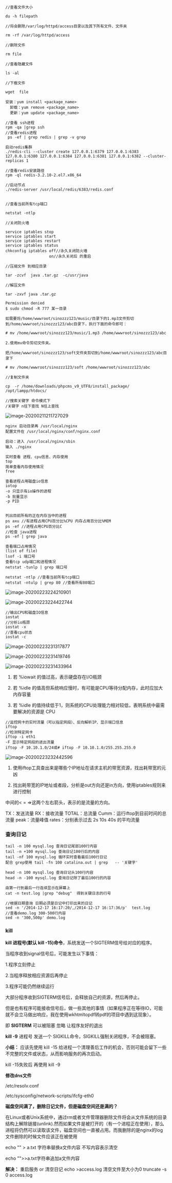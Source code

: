 ```
//查看文件大小

du -h filepath

//将会删除/var/log/httpd/access目录以及其下所有文件、文件夹

rm -rf /var/log/httpd/access

//删除文件

rm file

//查看隐藏文件

ls -al

//下载文件

wget  file

安装：yum install <package_name>
  卸载：yum remove <package_name>
  更新：yum update <package_name>

//查看 ssh进程
rpm -qa |grep ssh
//查看redis进程
 ps -ef | grep redis | grep -v grep

启动redis集群
./redis-cli --cluster create 127.0.0.1:6379 127.0.0.1:6383 127.0.0.1:6380 127.0.0.1:6384 127.0.0.1:6381 127.0.0.1:6382 --cluster-replicas 1
 
//查看redis安装路径
rpm -ql redis-3.2.10-2.el7.x86_64

//启动节点
./redis-server /usr/local/redis/6383/redis.conf


//查看当前所有tcp端口

netstat -ntlp

//关闭防火墙

service iptables stop
service iptables start
service iptables restart
service iptables status
chkconfig iptables off//永久关闭防火墙
				   on//永久关闭后 的重启

//压缩文件 到相应目录

tar -zcvf  java .tar.gz  -c/usr/java

//解压文件

tar -zxvf java .tar.gz

Permission denied
$ sudo chmod -R 777 某一目录

如需要将/home/wwwroot/sinozzz123/music/目录下的1.mp3文件剪切到/home/wwwroot/sinozzz123/abc目录下，执行下面的命令即可：

# mv /home/wwwroot/sinozzz123/music/1.mp3 /home/wwwroot/sinozzz123/abc

2.使用mv命令剪切文件夹。

把/home/wwwroot/sinozzz123/soft文件夹剪切到/home/wwwroot/sinozzz123/abc目录下

# mv /home/wwwroot/sinozzz123/soft /home/wwwroot/sinozzz123/abc

//复制文件夹

cp  -r /home/downloads/phpcms_v9_UTF8/install_package/ /opt/lampp/htdocs/

//搜索关键字 命令模式下
/关键字 n往下查找 N往上查找
```



![image-20200211211727029](C:\Users\15521\AppData\Roaming\Typora\typora-user-images\image-20200211211727029.png)

```
nginx 启动目录再 /usr/local/nginx 
配置文件在 /usr/local/nginx/conf/nginx.conf

启动：进入 /usr/local/nginx/sbin
输入 ./nginx
```

```
实时查看 进程、cpu信息、内存使用
top
简单查看内存使用情况
free

查看进程占用磁盘io信息
iotop 
-o 只显示有io操作的进程
-b 批量显示
-p PID


列出目前所有的正在内存当中的进程
ps axu //有进程占用CPU百分比%CPU 内存占用百分比%MEM
ps -ef //进程占用CPU百分比C
//检查 java进程
ps -ef | grep java

查看端口占用情况
(list of file)
lsof -i 端口号
查看tcp udp端口和进程情况
netstat -tunlp | grep 端口号

netstat -ntlp //查看当前所有tcp端口
netstat -ntulp | grep 80 //查看所有80端口
```

![image-20200223224210901](C:\Users\15521\AppData\Roaming\Typora\typora-user-images\image-20200223224210901.png)

![image-20200223224422744](C:\Users\15521\AppData\Roaming\Typora\typora-user-images\image-20200223224422744.png)



```
//输出CPU和磁盘IO信息
iostat
//分析io瓶颈
iostat -x
//查看cpu状态
iostat -c
```

![image-20200223231317877](C:\Users\15521\AppData\Roaming\Typora\typora-user-images\image-20200223231317877.png)

![image-20200223231419746](C:\Users\15521\AppData\Roaming\Typora\typora-user-images\image-20200223231419746.png)

![image-20200223231433964](C:\Users\15521\AppData\Roaming\Typora\typora-user-images\image-20200223231433964.png)

1. 若 %iowait 的值过高，表示硬盘存在I/O瓶颈 

2. 若 %idle 的值高但系统响应慢时，有可能是CPU等待分配内存，此时应加大内存容量 

3. 若 %idle 的值持续低于1，则系统的CPU处理能力相对较低，表明系统中最需要解决的资源是 CPU



```
//监控网卡的实时流量（可以指定网段）、反向解析IP、显示端口信息
iftop
//检测特定网卡
iftop -i eth1
-F 显示特定网段的进出流量
iftop -F 10.10.1.0/24或# iftop -F 10.10.1.0/255.255.255.0
```

![image-20200223232442596](C:\Users\15521\AppData\Roaming\Typora\typora-user-images\image-20200223232442596.png)

1. 使用iftop工具查出来是哪些个IP地址在请求主机的带宽资源，找出耗带宽的元凶

2. 找出耗带宽的IP地址或者段，分析是out方向还是in方向，使用iptables规则来进行控制

中间的< = =>这两个左右箭头，表示的是流量的方向。

TX：发送流量
RX：接收流量
TOTAL：总流量
Cumm：运行iftop到目前时间的总流量
peak：流量峰值
rates：分别表示过去 2s 10s 40s 的平均流量



### 查询日记

```
tail -n 100 mysql.log 查询日记尾部100行内容
tail -n +100 mysql.log 查询日记100行后的内容
tail -nf 100 mysql.log 循环实时查看最后100行日记
配合 grep使用 tail -fn 100 catalina.out | grep   -- '关键字'

head -n 100 mysql.log 查询日记头100行内容
head -n -100 mysql.log 查询日记除了最后100行的内容

由第一行到最后一行连续显示在屏幕上
cat -n test.log |grep "debug"  得到关键日志的行号

//根据日期查询 日期必须是日记中打印出来的日记
sed -n '/2014-12-17 16:17:20/,/2014-12-17 16:17:36/p'  test.log
//查看demo.log 300-500行内容
sed -n '300,500p' demo.log
```



### kill

**kill 进程号(默认 kill -15)命令**，系统发送一个SIGTERM信号给对应的程序。

当程序收到signal信号后，可能发生以下事情：

1.程序立刻停止

2.当程序释放相应资源后再停止

3.程序可能仍然继续运行

大部分程序收到SIGTERM信号后，会释放自己的资源，然后再停止。

但是也有程序可能接收信号后，做一些其他的事情（如果程序正在等待IO，可能就不会立马做出响应，我在使用wkhtmltopdf转pdf的项目中遇到这现象）。

即 **SIGTERM** 可以被阻塞 忽略 让程序友好的退出



**kill -9** 进程号 发送一个 SIGKILL命令，SIGKILL强制关闭程序，不会被阻塞。

**小结：** 应该先使用 kill -15 给进程一个清理善后工作的机会，否则可能会留下一些不完整的文件或状态，从而影响服务的再次启动。

kill -15失败后 再使用 kill -9



**修改dns文件**

/etc/resolv.conf

/etc/sysconfig/network-scripts/ifcfg-eth0

**磁盘空间满了，删除日记文件，但是磁盘空间还是满的？**

在Linux或者Unix系统中，通过rm或者文件管理器删除文件将会从文件系统的目录结构上解除链接(unlink).然而如果文件是被打开的（有一个进程正在使用），那么进程将仍然可以读取该文件，磁盘空间也一直被占用。而我删除的是nginx的log文件删除的时候文件应该正在被使用

echo "" > a.txt 字符串替换a文件内容 不写内容表示清空

echo "">>a.txt字符串追加a文件内容

**解决：** 重启服务 or 清空日记  echo >access.log  清空文件至大小为0 truncate -s 0 access.log  